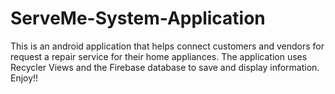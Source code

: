 # ServeMe-System-Application
This is an android application that helps connect customers and vendors for request a repair service for their home appliances. The application uses Recycler Views and the Firebase database to save and display information.
Enjoy!!
